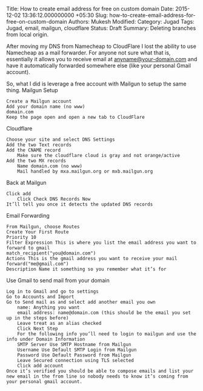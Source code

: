 Title: How to create email address for free on custom domain 
Date: 2015-12-02 13:36:12.000000000 +05:30
Slug: how-to-create-email-address-for-free-on-custom-domain
Authors: Mukesh
Modified: 
Category: Jugad
Tags: Jugad, email, mailgun, cloudflare 
Status: Draft
Summary: 
    Deleting branches from local origin. 


After moving my DNS from Namecheap to CloudFlare I lost the ability to use Namecheap as a mail forwarder. For anyone not sure what that is, essentially it allows you to receive email at anyname@your-domain.com and have it automatically forwarded somewhere else (like your personal Gmail account).

So, what I did is leverage a free account with Mailgun to setup the same thing.
Mailgun Setup

    Create a Mailgun account
    Add your domain name (no www)
    domain.com
    Keep the page open and open a new tab to CloudFlare

Cloudflare

    Choose your site and select DNS Settings
    Add the two Text records
    Add the CNAME record
        Make sure the cloudflare cloud is gray and not orange/active
    Add the two MX records
        Name domain.com (no www)
        Mail handled by mxa.mailgun.org or mxb.mailgun.org

Back at Mailgun

    Click add
        Click Check DNS Records Now
    It’ll tell you once it detects the updated DNS records

Email Forwarding

    From Mailgun, choose Routes
    Create Your First Route
    Priority 10
    Filter Expression This is where you list the email address you want to forward to gmail
    match_recipient("you@domain.com")
    Actions This is the gmail address you want to receive your mail
    forward("me@gmail.com")
    Description Name it something so you remember what it’s for

Use Gmail to send mail from your domain

    Log in to Gmail and go to settings
    Go to Accounts and Import
    Go to Send mail as and select add another email you own
        name: Anything you want
        email address: name@domain.com (this should be the email you set up in the steps before)
        Leave treat as an alias checked
        Click Next Step
        For the following info you’ll need to login to mailgun and use the info under Domain Information
        SMTP Server Use SMTP Hostname from Mailgun
        Username Use Default SMTP Login from Mailgun
        Password Use Default Password from Mailgun
        Leave Secured connection using TLS selected
        Click add account
    Once it’s verified you should be able to compose emails and list your new email in the from line so nobody needs to know it’s coming from your personal gmail account.

